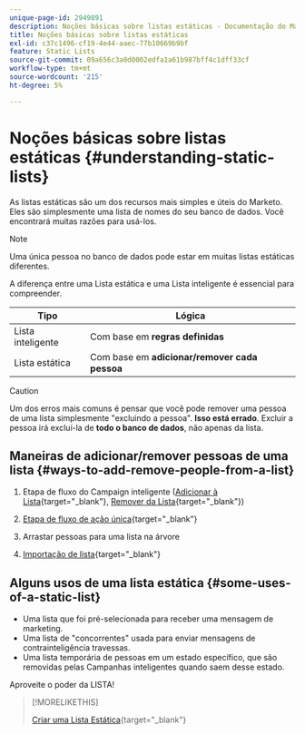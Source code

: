```yaml
---
unique-page-id: 2949891
description: Noções básicas sobre listas estáticas - Documentação do Marketo - Documentação do produto
title: Noções básicas sobre listas estáticas
exl-id: c37c1496-cf19-4e44-aaec-77b10669b9bf
feature: Static Lists
source-git-commit: 09a656c3a0d0002edfa1a61b987bff4c1dff33cf
workflow-type: tm+mt
source-wordcount: '215'
ht-degree: 5%

---
```


# Noções básicas sobre listas estáticas {#understanding-static-lists}

As listas estáticas são um dos recursos mais simples e úteis do Marketo. Eles são simplesmente uma lista de nomes do seu banco de dados. Você encontrará muitas razões para usá-los.

>[!NOTE]
>
>Uma única pessoa no banco de dados pode estar em muitas listas estáticas diferentes.

A diferença entre uma Lista estática e uma Lista inteligente é essencial para compreender.

| Tipo | Lógica |
|---|---|
| Lista inteligente | Com base em **regras definidas** |
| Lista estática | Com base em **adicionar/remover cada pessoa** |

>[!CAUTION]
>
>Um dos erros mais comuns é pensar que você pode remover uma pessoa de uma lista simplesmente &quot;excluindo a pessoa&quot;. **Isso está errado**. Excluir a pessoa irá excluí-la de **todo o banco de dados**, não apenas da lista.

## Maneiras de adicionar/remover pessoas de uma lista {#ways-to-add-remove-people-from-a-list}

1. Etapa de fluxo do Campaign inteligente ([Adicionar à Lista](/help/marketo/product-docs/core-marketo-concepts/smart-campaigns/flow-actions/add-to-list.md){target="_blank"}, [Remover da Lista](/help/marketo/product-docs/core-marketo-concepts/smart-campaigns/flow-actions/remove-from-list.md){target="_blank"})

1. [Etapa de fluxo de ação única](/help/marketo/product-docs/core-marketo-concepts/smart-lists-and-static-lists/using-smart-lists/run-a-single-flow-step-from-a-smart-list.md){target="_blank"}
1. Arrastar pessoas para uma lista na árvore
1. [Importação de lista](/help/marketo/getting-started/quick-wins/import-a-list-of-people.md){target="_blank"}

## Alguns usos de uma lista estática {#some-uses-of-a-static-list}

* Uma lista que foi pré-selecionada para receber uma mensagem de marketing.
* Uma lista de &quot;concorrentes&quot; usada para enviar mensagens de contrainteligência travessas.
* Uma lista temporária de pessoas em um estado específico, que são removidas pelas Campanhas inteligentes quando saem desse estado.

Aproveite o poder da LISTA!

>[!MORELIKETHIS]
>
>[Criar uma Lista Estática](/help/marketo/product-docs/core-marketo-concepts/smart-lists-and-static-lists/static-lists/create-a-static-list.md){target="_blank"}
